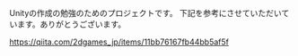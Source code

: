 Unityの作成の勉強のためのプロジェクトです。
下記を参考にさせていただいています。ありがとうございます。

https://qiita.com/2dgames_jp/items/11bb76167fb44bb5af5f
